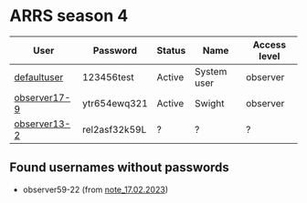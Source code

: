 # ARRS season 4


| User                                       | Password                    | Status     | Name          | Access level |
|--------------------------------------------|-----------------------------|------------|---------------|--------------|
| [defaultuser](./Users/defaultuser.md)      | 123456test                  | Active     | System user   | observer     |
| [observer17-9](./Users/observer17-9.md)    | ytr654ewq321                | Active     | Swight        | observer     |
| [observer13-2](./Users/observer13-2.md)     | rel2asf32k59L               | ?          | ?             | ?            |


## Found usernames without passwords
- observer59-22 (from [note_17.02.2023](https://github.com/3ncy/ARRS-s4/blob/main/Users/observer17-9.md#note-note_17022023))

